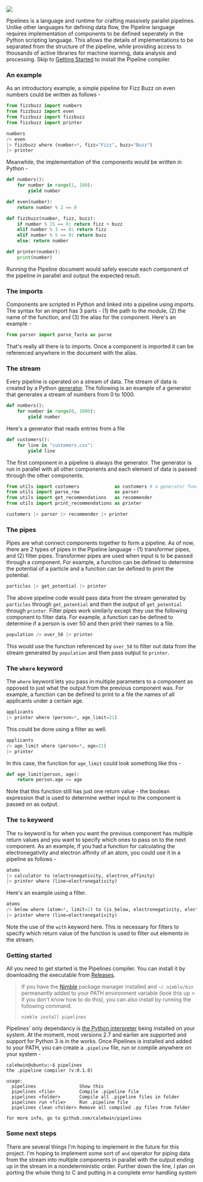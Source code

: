 ![](https://i.imgur.com/YfK7YdY.png)
<!--- https://i.imgur.com/rbx2Hlh.png or https://i.imgur.com/YfK7YdY.png) --->
<!--- https://carbon.now.sh/?bg=rgba(239%2C228%2C176%2C1)&t=zenburn&wt=none&l=python&ds=true&dsyoff=20px&dsblur=68px&wc=false&wa=true&pv=56px&ph=56px&ln=false&fm=Ubuntu%20Mono&fs=17px&lh=136%25&si=false&code=from%2520utils%2520import%2520customers%2520%2520%2520%2520%2520%2520%2520%2520%2520%2520%2520%2520%2520as%2520customers%2520%2523%2520a%2520generator%2520function%2520in%2520the%2520utils%2520module%250Afrom%2520utils%2520import%2520parse_row%2520%2520%2520%2520%2520%2520%2520%2520%2520%2520%2520%2520%2520as%2520parser%250Afrom%2520utils%2520import%2520get_recommendations%2520%2520%2520as%2520recommender%250Afrom%2520utils%2520import%2520print_recommendations%2520as%2520printer%250A%250Acustomers%2520%257C%253E%2520parser%2520%257C%253E%2520recommender%2520%257C%253E%2520printer&es=2x&wm=false --->

Pipelines is a language and runtime for crafting massively parallel pipelines. Unlike other languages for defining data flow, the Pipeline language requires implementation of components to be defined seperately in the Python scripting language. This allows the details of implementations to be separated from the structure of the pipeline, while providing access to thousands of active libraries for machine learning, data analysis and processing. Skip to [Getting Started](https://github.com/calebwin/pipelines#some-next-steps) to install the Pipeline compiler.

### An example

As an introductory example, a simple pipeline for Fizz Buzz on even numbers could be written as follows -

```python
from fizzbuzz import numbers
from fizzbuzz import even
from fizzbuzz import fizzbuzz
from fizzbuzz import printer

numbers
/> even 
|> fizzbuzz where (number=*, fizz="Fizz", buzz="Buzz")
|> printer
```

Meanwhile, the implementation of the components would be written in Python -

```python
def numbers():
    for number in range(1, 100):
        yield number

def even(number):
    return number % 2 == 0

def fizzbuzz(number, fizz, buzz):
    if number % 15 == 0: return fizz + buzz
    elif number % 3 == 0: return fizz
    elif number % 5 == 0: return buzz
    else: return number

def printer(number):
    print(number)
```

Running the Pipeline document would safely execute each component of the pipeline in parallel and output the expected result.

### The imports

Components are scripted in Python and linked into a pipeline using imports. The syntax for an import has 3 parts - (1) the path to the module, (2) the name of the function, and (3) the alias for the component. Here's an example -
```python
from parser import parse_fasta as parse
```
That's really all there is to imports. Once a component is imported it can be referenced anywhere in the document with the alias.

### The stream

Every pipeline is operated on a stream of data. The stream of data is created by a Python [generator](https://docs.python.org/3/tutorial/classes.html#generators). The following is an example of a generator that generates a stream of numbers from 0 to 1000.
```python
def numbers():
    for number in range(0, 1000):
        yield number
```
Here's a generator that reads entries from a file
```python
def customers():
    for line in "customers.csv":
        yield line
```
The first component in a pipeline is always the generator. The generator is run in parallel with all other components and each element of data is passed through the other components.
```python
from utils import customers             as customers # a generator function in the utils module
from utils import parse_row             as parser
from utils import get_recommendations   as recommender
from utils import print_recommendations as printer

customers |> parser |> recommender |> printer
```

### The pipes

Pipes are what connect components together to form a pipeline. As of now, there are 2 types of pipes in the Pipeline language - (1) transformer pipes, and (2) filter pipes. Transformer pipes are used when input is to be passed through a component. For example, a function can be defined to determine the potential of a particle and a function can be defined to print the potential.
```python
particles |> get_potential |> printer
```
The above pipeline code would pass data from the stream generated by `particles` through `get_potential` and then the output of `get_potential` through `printer`. Filter pipes work similarly except they use the following component to filter data. For example, a function can be defined to determine if a person is over 50 and then print their names to a file.
```python
population /> over_50 |> printer
```
This would use the function referenced by `over_50` to filter out data from the stream generated by `population` and then pass output to `printer`.

### The `where` keyword

The `where` keyword lets you pass in multiple parameters to a component as opposed to just what the output from the previous component was. For example, a function can be defined to print to a file the names of all applicants under a certain age.
```python
applicants
|> printer where (person=*, age_limit=21)
```
This could be done using a filter as well.
```python
applicants
/> age_limit where (person=*, age=21)
|> printer
```
In this case, the function for `age_limit` could look something like this -
```python
def age_limit(person, age):
    return person.age <= age
```
Note that this function still has just one return value - the boolean expression that is used to determine wether input to the component is passed on as output.

### The `to` keyword
The `to` keyword is for when you want the previous component has multiple return values and you want to specify which ones to pass on to the next component. As an example, if you had a function for calculating the electronegativity and electron affinity of an atom, you could use it in a pipeline as follows -
```python
atoms
|> calculator to (electronegativity, electron_affinity)
|> printer where (line=electronegativity)
```
Here's an example using a filter.
```python
atoms
/> below where (atom=*, limit=2) to (is_below, electronegativity, electron_affinity) with is_below
|> printer where (line=electronegativity)
```
Note the use of the `with` keyword here. This is necessary for filters to specify which return value of the function is used to filter out elements in the stream.

### Getting started
All you need to get started is the Pipelines compiler. You can install it by downloading the executable from [Releases](https://github.com/calebwin/pipelines/releases).
> If you have the [Nimble](https://github.com/nim-lang/nimble/) package manager installed and `~/.nimble/bin` permanantly added to your PATH environment variable (look this up > if you don't know how to do this), you can also install by running the following command.
> ```
> nimble install pipelines
> ```
Pipelines' only dependancy is [the Python interpreter](https://www.python.org/downloads/release/python-2715/) being installed on your system. At the moment, most versions 2.7 and earlier are supported and support for Python 3 is in the works. Once Pipelines is installed and added to your PATH, you can create a `.pipeline` file, run or compile anywhere on your system -
```console
calebwin@ubuntu:~$ pipelines
the .pipeline compiler (v:0.1.0)

usage:
  pipelines                Show this
  pipelines <file>         Compile .pipeline file
  pipelines <folder>       Compile all .pipeline files in folder
  pipelines run <file>     Run .pipeline file
  pipelines clean <folder> Remove all compiled .py files from folder

for more info, go to github.com/calebwin/pipelines
```

### Some next steps

There are several things I'm hoping to implement in the future for this project. I'm hoping to implement some sort of `and` operator for piping data from the stream into multiple components in parallel with the output ending up in the stream in a nondeterministic order. Further down the line, I plan on porting the whole thing to C and putting in a complete error handling system
